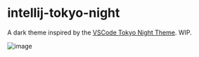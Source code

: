 # intellij-tokyo-night

A dark theme inspired by the [VSCode Tokyo Night Theme](https://github.com/enkia/tokyo-night-vscode-theme). WIP.

![image](https://user-images.githubusercontent.com/25509915/159218339-661768a4-56fe-4dd0-8484-d18de4fb0de8.png)
